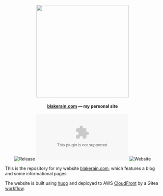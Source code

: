 <div align="center">

<a href="https://blakerain.com/">
  <img src="https://static.blakerain.com/shared/personal-site-screenshot.png" width="300">
</a>

<h4><a href="https://blakerain.com/">blakerain.com</a> — my personal site</h4>

![Release](https://img.shields.io/badge/dynamic/json?url=https%3A%2F%2Fgit.blakerain.com%2Fapi%2Fv1%2Frepos%2FBlakeRain%2Fblakerain.com%2Ftags%3Fpage%3D1%26limit%3D1&query=%24.0.name&logo=gitea&label=latest)
![Gitea Issues](https://img.shields.io/gitea/issues/open/BlakeRain/blakerain.com?gitea_url=https%3A%2F%2Fgit.blakerain.com%2F&logo=gitea)
![Website](https://img.shields.io/website?url=https%3A%2F%2Fblakerain.com%2F&logo=amazonwebservices)

</div>

This is the repository for my website [blakerain.com](https://blakerain.com/), which features a blog and some informational pages.

The website is built using [hugo] and deployed to AWS [CloudFront] by a Gitea [workflow].

[hugo]: https://gohugo.io/
[CloudFront]: https://docs.aws.amazon.com/AmazonCloudFront/latest/DeveloperGuide/Introduction.html
[workflow]: https://git.blakerain.com/BlakeRain/blakerain.com/src/commit/b65411b5657e0503e9626210452e9956ea7cb777/.gitea/workflows/deploy.yaml